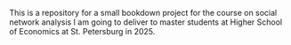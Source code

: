 
This is a repository for a small bookdown project for the course on social network analysis I am going to deliver to master students at Higher School of Economics at St. Petersburg in 2025.
